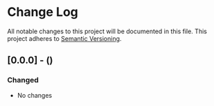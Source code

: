 # Change Log

All notable changes to this project will be documented in this file. This project adheres to [Semantic Versioning](http://semver.org).

## [0.0.0] - ()

### Changed

- No changes
